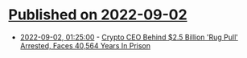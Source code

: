 # [Published on 2022-09-02](index.md)

* [2022-09-02, 01:25:00](https://yro.slashdot.org/story/22/09/01/2046206/crypto-ceo-behind-25-billion-rug-pull-arrested-faces-40564-years-in-prison?utm_source=rss1.0mainlinkanon&utm_medium=feed) - [Crypto CEO Behind $2.5 Billion 'Rug Pull' Arrested, Faces 40,564 Years In Prison](https://yro.slashdot.org/story/22/09/01/2046206/crypto-ceo-behind-25-billion-rug-pull-arrested-faces-40564-years-in-prison?utm_source=rss1.0mainlinkanon&utm_medium=feed)
